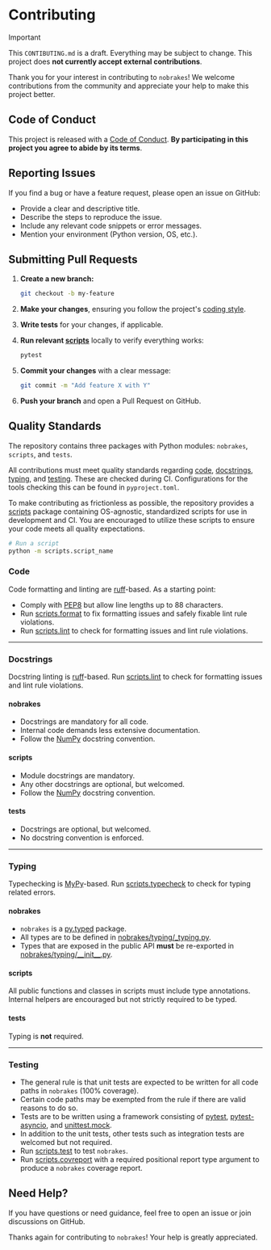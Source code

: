 # Contributing

> [!important]
> This `CONTIBUTING.md` is a draft. Everything may be subject to change.
> This project does **not currently accept external contributions**.

Thank you for your interest in contributing to `nobrakes`! We welcome contributions from the community and appreciate your help to make this project better.

## Code of Conduct

This project is released with a [Code of Conduct](CODE_OF_CONDUCT.md). **By participating in this project you agree to abide by its terms**.

## Reporting Issues

If you find a bug or have a feature request, please open an issue on GitHub:

- Provide a clear and descriptive title.
- Describe the steps to reproduce the issue.
- Include any relevant code snippets or error messages.
- Mention your environment (Python version, OS, etc.).

## Submitting Pull Requests

1. **Create a new branch:**

    ```bash
    git checkout -b my-feature
    ```

2. **Make your changes**, ensuring you follow the project's [coding style](#quality-standards).

3. **Write tests** for your changes, if applicable.

4. **Run relevant [scripts](#quality-standards)** locally to verify everything works:

    ```bash
    pytest
    ```

5. **Commit your changes** with a clear message:

    ```bash
    git commit -m "Add feature X with Y"
    ```

6. **Push your branch** and open a Pull Request on GitHub.

## Quality Standards

The repository contains three packages with Python modules: `nobrakes`, `scripts`, and `tests`. 

All contributions must meet quality standards regarding [code](#code), [docstrings](#docstrings), [typing](#typing), and [testing](#testing). These are checked during CI. Configurations for the tools checking this can be found in `pyproject.toml`.

To make contributing as frictionless as possible, the repository provides a [scripts](https://github.com/jesperpjohansson/nobrakes-dev/tree/main/scripts) package containing OS-agnostic, standardized scripts for use in development and CI. You are encouraged to utilize these scripts to ensure your code meets all quality expectations.

```bash
# Run a script
python -m scripts.script_name
```

### Code

Code formatting and linting are [ruff](https://docs.astral.sh/ruff/)-based. As a starting point:

- Comply with [PEP8](https://peps.python.org/pep-0008/) but allow line lengths up to 88 characters.
- Run [scripts.format](scripts/format.py) to fix formatting issues and safely fixable lint rule violations.
- Run [scripts.lint](scripts/lint.py) to check for formatting issues and lint rule violations.

---
### Docstrings

Docstring linting is [ruff](https://docs.astral.sh/ruff/)-based. Run [scripts.lint](scripts/lint.py) to check for formatting issues and lint rule violations.

#### nobrakes

- Docstrings are mandatory for all code.
- Internal code demands less extensive documentation.
- Follow the [NumPy](https://numpydoc.readthedocs.io/en/latest/format.html) docstring convention.

#### scripts
- Module docstrings are mandatory.
- Any other docstrings are optional, but welcomed.
- Follow the [NumPy](https://numpydoc.readthedocs.io/en/latest/format.html) docstring convention.

#### tests
- Docstrings are optional, but welcomed.
- No docstring convention is enforced.

---
### Typing

Typechecking is [MyPy](https://mypy.readthedocs.io/en/stable/index.html)-based. Run [scripts.typecheck](scripts/typecheck.py) to check for typing related errors.

#### nobrakes

- `nobrakes` is a [py.typed](https://peps.python.org/pep-0561/) package.
- All types are to be defined in [nobrakes/typing/_typing.py](nobrakes/typing/_typing.py).
- Types that are exposed in the public API **must** be re-exported in [nobrakes/typing/\_\_init\_\_.py](nobrakes/typing/__init__.py).

#### scripts

All public functions and classes in scripts must include type annotations. Internal helpers are encouraged but not strictly required to be typed.

#### tests

Typing is **not** required.

---
### Testing

- The general rule is that unit tests are expected to be written for all code paths in `nobrakes` (100% coverage).
- Certain code paths may be exempted from the rule if there are valid reasons to do so.
- Tests are to be written using a framework consisting of [pytest](https://docs.pytest.org/en/stable/), [pytest-asyncio](https://pytest-asyncio.readthedocs.io/en/latest/), and [unittest.mock](https://docs.python.org/3/library/unittest.mock.html).
- In addition to the unit tests, other tests such as integration tests are welcomed but not required.
- Run [scripts.test](scripts/test.py) to test `nobrakes`.
- Run [scripts.covreport](scripts/covreport.py) with a required positional report type argument to produce a `nobrakes` coverage report.

## Need Help?

If you have questions or need guidance, feel free to open an issue or join discussions on GitHub.

Thanks again for contributing to `nobrakes`! Your help is greatly appreciated.